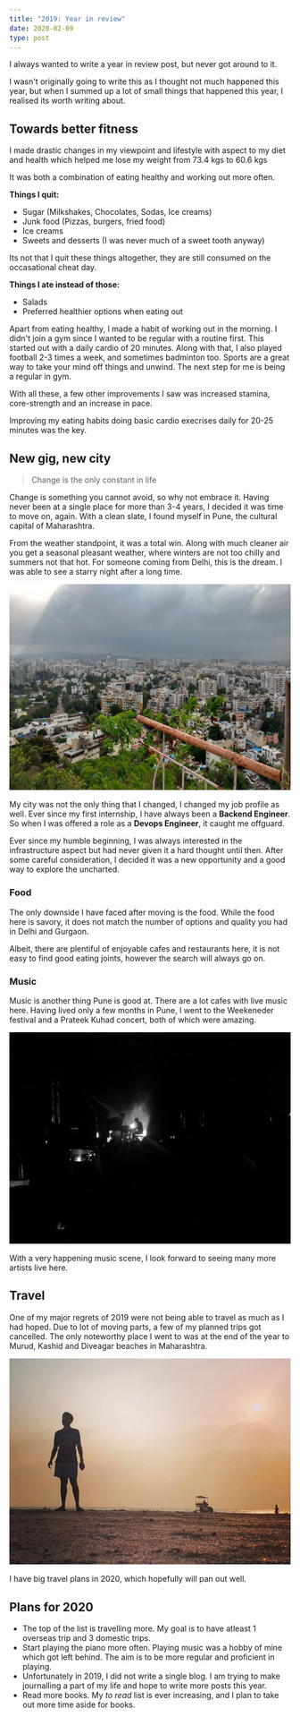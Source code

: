 ```yaml
---
title: "2019: Year in review"
date: 2020-02-09
type: post
---
```


I always wanted to write a year in review post, but never got around to it.

I wasn't originally going to write this as I thought not much happened this year, but when I summed up a lot of small things that happened this year, I realised its worth writing about.


## Towards better fitness
I made drastic changes in my viewpoint and lifestyle with aspect to my diet and health which helped me lose my weight from 73.4 kgs to 60.6 kgs

It was both a combination of eating healthy and working out more often.

**Things I quit:**
- Sugar (Milkshakes, Chocolates, Sodas, Ice creams)
- Junk food (Pizzas, burgers, fried food)
- Ice creams
- Sweets and desserts (I was never much of a sweet tooth anyway)

Its not that I quit these things altogether, they are still consumed on the occasational cheat day.

**Things I ate instead of those:**
- Salads
- Preferred healthier options when eating out

Apart from eating healthy, I made a habit of working out in the morning. I didn't join a gym since I wanted to be regular with a routine first. This started out with a daily cardio of 20 minutes.
Along with that, I also played football 2-3 times a week, and sometimes badminton too. Sports are a great way to take your mind off things and unwind.
The next step for me is being a regular in gym.

With all these, a few other improvements I saw was increased stamina, core-strength and an increase in pace. 

Improving my eating habits doing basic cardio execrises daily for 20-25 minutes was the key.


## New gig, new city

> Change is the only constant in life

Change is something you cannot avoid, so why not embrace it. Having never been at a single place for more than 3-4 years, I decided it was time to move on, again. With a clean slate, I found myself in Pune, the cultural capital of Maharashtra.

From the weather standpoint, it was a total win. Along with much cleaner air you get a seasonal pleasant weather, where winters are not too chilly and summers not that hot. For someone coming from Delhi, this is the dream. I was able to see a starry night after a long time.

![View from Baner Hill](/images/baner-hill.jpeg)

My city was not the only thing that I changed, I changed my job profile as well. Ever since my first internship, I have always been a **Backend Engineer**. So when I was offered a role as a **Devops Engineer**, it caught me offguard.

Ever since my humble beginning, I was always interested in the infrastructure aspect but had never given it a hard thought until then. After some careful consideration, I decided it was a new opportunity and a good way to explore the uncharted.

### Food
The only downside I have faced after moving is the food. While the food here is savory, it does not match the number of options and quality you had in Delhi and Gurgaon.

Albeit, there are plentiful of enjoyable cafes and restaurants here, it is not easy to find good eating joints, however the search will always go on.

### Music

Music is another thing Pune is good at. There are a lot cafes with live music here. Having lived only a few months in Pune, I went to the Weekeneder festival and a Prateek Kuhad concert, both of which were amazing. 

![Prateek Kuhad](/images/prateek-kuhad.jpg)

With a very happening music scene, I look forward to seeing many more artists live here.

## Travel

One of my major regrets of 2019 were not being able to travel as much as I had hoped. Due to lot of moving parts, a few of my planned trips got cancelled. The only noteworthy place I went to was at the end of the year to Murud, Kashid and Diveagar beaches in Maharashtra.

![Sunsets and silhouettes](/images/diveagar-beach.jpg)

I have big travel plans in 2020, which hopefully will pan out well.


## Plans for 2020

- The top of the list is travelling more. My goal is to have atleast 1 overseas trip and 3 domestic trips.
- Start playing the piano more often. Playing music was a hobby of mine which got left behind. The aim is to be more regular and proficient in playing.
- Unfortunately in 2019, I did not write a single blog. I am trying to make journalling a part of my life and hope to write more posts this year.
- Read more books. My *to read* list is ever increasing, and I plan to take out more time aside for books.

